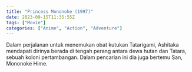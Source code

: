 ```yaml
---
title: "Princess Mononoke (1997)"
date: 2023-09-15T11:35:55Z
tags: ["Movie"]
categories: ["Anime", "Action", "Adventure"]
---
```


Dalam perjalanan untuk menemukan obat kutukan Tatarigami, Ashitaka mendapati dirinya berada di tengah perang antara dewa hutan dan Tatara, sebuah koloni pertambangan. Dalam pencarian ini dia juga bertemu San, Mononoke Hime.

  <mux-player stream-type="on-demand"
  src="https://kp3d-my.sharepoint.com/personal/ryoo_kp3d_onmicrosoft_com/_layouts/15/download.aspx?share=EbMC4D9uMJJBj2smT3YG9rQBkSU1zAkBniUWuNkDkhhPfw" metadata-video-title="Princess Mononoke (1997)" prefer-playback="mse" controls>
  </mux-player>
  
  
  <script src="https://cdn.jsdelivr.net/npm/@mux/mux-player"></script>
  
   <script id="qRLFM42301SY6j2lKWB7gSwAYTI482AgwZl004Evp3UWA" type="application/ld+json">
 {
  "@context": "https://schema.org/",
  "@type": "VideoObject",
  "name": "Princess Mononoke (1997)",
  "contentUrl": "https://stream.mux.com/qRLFM42301SY6j2lKWB7gSwAYTI482AgwZl004Evp3UWA.m3u8",
  "thumbnailUrl": "https://www.themoviedb.org/t/p/original/1M64CE7t1g7acAMtFLRGmBbD4nO.jpg?width=314&fit_mode=preserve&time=25",
  "uploadDate": "2023-09-15T11:35:55Z",
}

</script>

